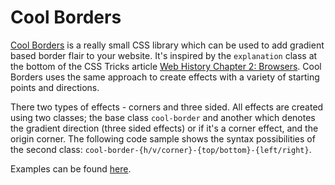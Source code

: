 # Cool Borders

[Cool Borders](https://github.com/anthony-dee/cool-borders) is a really small CSS library which can be used to add gradient based border flair to your website.
It's inspired by the `explanation` class at the bottom of the CSS Tricks article [Web History Chapter 2: Browsers](https://css-tricks.com/chapter-2-browsers/). Cool Borders uses the same approach to create effects with a variety of starting points and directions.

There two types of effects - corners and three sided. All effects are created using two classes; the base class `cool-border` and another which denotes the gradient direction (three sided effects) or if it's a corner effect, and the origin corner. The following code sample shows the syntax possibilities of the second class: `cool-border-{h/v/corner}-{top/bottom}-{left/right}`.

Examples can be found [here](https://www.cryomagma.co.uk/cool-borders).
